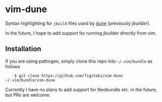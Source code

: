 # vim-dune
Syntax highlighting for `jbuild` files used by [dune](https://github.com/ocaml/dune) (previously *jbuilder*).

In the future, I hope to add support for running jbuilder directly from vim.

## Installation

If you are using pathogen, simply clone this repo into `~/.vim/bundle` as follows

```
    $ git clone https://github.com/figitaki/vim-dune ~/.vim/bundle/vim-dune
```

Currently I have no plans to add support for Neobundle etc. in the future, but PRs are welcome.
